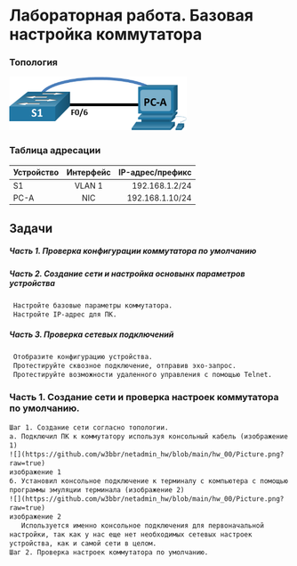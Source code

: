 # Лабораторная работа. Базовая настройка коммутатора

### Топология

  ![](https://github.com/w3bbr/netadmin_hw/blob/main/hw_00/Picture.png?raw=true)


### Таблица адресации

| Устройство  | Интерфейс  | IP-адрес/префикс |
| :------------ |:---------------:| -----:|
| S1      | VLAN 1 | 192.168.1.2/24 |
| PC-A      | NIC        |   192.168.1.10/24 |


## Задачи
 ##### Часть 1. Проверка конфигурации коммутатора по умолчанию
 ##### Часть 2. Создание сети и настройка основынх параметров устройства
     Настройте базовые параметры коммутатора.
     Настройте IP-адрес для ПК.
 ##### Часть 3. Проверка сетевых подключений
     Отобразите конфигурацию устройства.
     Протестируйте сквозное подключение, отправив эхо-запрос.
     Протестируйте возможности удаленного управления с помощью Telnet.

  ### Часть 1. Создание сети и проверка настроек коммутатора по умолчанию.
    Шаг 1. Создание сети согласно топологии.
    a. Подключил ПК к коммутатору используя консольный кабель (изображение 1)
    ![](https://github.com/w3bbr/netadmin_hw/blob/main/hw_00/Picture.png?raw=true)
    изображение 1
    б. Установил консольное подключение к терминалу с компьютера с помощью программы эмуляции терминала (изображение 2)
    ![](https://github.com/w3bbr/netadmin_hw/blob/main/hw_00/Picture.png?raw=true)
    изображение 2
       Используется именно консольное подключения для первоначальной настройки, так как у нас еще нет необходимых сетевых настроек устройства, как и самой сети в целом.
    Шаг 2. Проверка настроек коммутатора по умолчанию.
